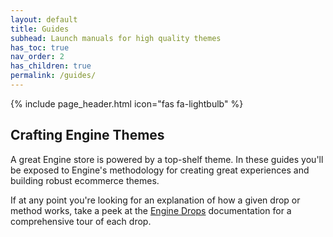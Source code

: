 ```yaml
---
layout: default
title: Guides
subhead: Launch manuals for high quality themes
has_toc: true
nav_order: 2
has_children: true
permalink: /guides/
---
```


{% include page_header.html icon="fas fa-lightbulb" %}

## Crafting Engine Themes

A great Engine store is powered by a top-shelf theme. In these guides you'll
be exposed to Engine's methodology for creating great experiences and building
robust ecommerce themes.

If at any point you're looking for an explanation of how a given drop or method
works, take a peek at the [Engine Drops](/drops) documentation for a
comprehensive tour of each drop.
